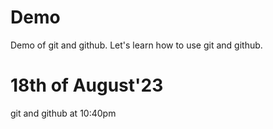 # Demo
Demo of git and github. Let's learn how to use git and github.
# 18th of August'23
git and github at 10:40pm